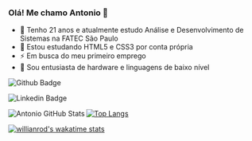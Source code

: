 ### Olá! Me chamo Antonio 👋

<!--
**AntonioViniciusSBarreto/AntonioViniciusSBarreto** is a ✨ _special_ ✨ repository because its `README.md` (this file) appears on your GitHub profile.

Here are some ideas to get you started:

- 🔭 Atualmente estudo Análise e Desenvolvimento de Sistemas na FATEC São Paulo
- 🌱 I’m currently learning ...
- 👯 I’m looking to collaborate on ...
- 🤔 I’m looking for help with ...
- 💬 ..
- 📫 How to reach me: ...
- 😄 Pronouns: ...
- ⚡ Fun fact: ...
-->
- 🔭 Tenho 21 anos e atualmente estudo Análise e Desenvolvimento de Sistemas na FATEC São Paulo
- 🌱 Estou estudando HTML5 e CSS3 por conta própria
- ⚡ Em busca do meu primeiro emprego
- 💬 Sou entusiasta de hardware e linguagens de baixo nível

![Github Badge](https://img.shields.io/badge/-Github-000?style=flat-square&logo=Github&logoColor=white&link=https://github.com/AntonioViniciusSBarreto)

![Linkedin Badge](https://img.shields.io/badge/LinkedIn-0077B5?style=for-the-badge&logo=linkedin&logoColor=white&link=https://www.linkedin.com/in/antonio-soriani-6aa5a4217)

<img align="left" alt="Antonio GitHub Stats" src="https://github-readme-stats.vercel.app/api?username=AntonioViniciusSBarreto&show_icons=true&hide_border=true&theme=dracula&count_private=true">

[![Top Langs](https://github-readme-stats.vercel.app/api/top-langs/?username=AntonioViniciusSBarreto&theme=dracula&hide_border=true)](https://github.com/anuraghazra/github-readme-stats)

[![willianrod's wakatime stats](https://github-readme-stats.vercel.app/api/wakatime?username=AntonioViniciusSBarreto&theme=dracula)](https://github.com/anuraghazra/github-readme-stats)

